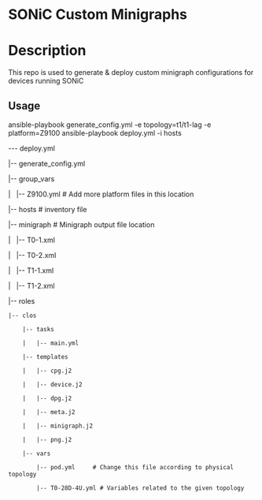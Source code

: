 # SONiC Custom Minigraphs

# Description
This repo is used to generate & deploy custom minigraph configurations for 
devices running SONiC

## Usage
ansible-playbook generate_config.yml -e topology=t1/t1-lag -e platform=Z9100
ansible-playbook deploy.yml -i hosts

--- deploy.yml

|-- generate_config.yml

|-- group_vars

|       |-- Z9100.yml       # Add more platform files in this location

|-- hosts                   # inventory file

|-- minigraph               # Minigraph output file location

|   |-- T0-1.xml

|   |-- T0-2.xml

|   |-- T1-1.xml

|   |-- T1-2.xml

|-- roles

    |-- clos

        |-- tasks

        |   |-- main.yml

        |-- templates

        |   |-- cpg.j2

        |   |-- device.j2

        |   |-- dpg.j2

        |   |-- meta.j2

        |   |-- minigraph.j2

        |   |-- png.j2

        |-- vars

            |-- pod.yml     # Change this file according to physical topology

            |-- T0-28D-4U.yml # Variables related to the given topology

